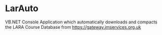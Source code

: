 LarAuto
=======

VB.NET Console Application which automatically downloads and compacts the LARA Course Database from https://gateway.imservices.org.uk